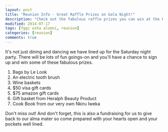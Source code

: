 ```yaml
---
layout: post
title: "Reunion Info - Great Raffle Prizes on Gala Night!"
description: "Check out the fabulous raffle prizes you can win at the Gala night."
modified: 2014-07-17
tags: [fggc osha alumni, reunion]
categories: [reunion]
comments: true
---
```


It's not just dining and dancing we have lined up for the Saturday night party. There will be lots of fun goings-on and you'll have a chance to sign up and win some of these fabulous prizes.

1. Bags by Le Look
2. An electric tooth brush
3. Wine baskets
4. $50 visa gift cards
5. $75 amazon gift cards
6. Gift basket from Heralph Beauty Product
7. Cook Book from our very own Nkiru Iweka

Don't miss out! And don't forget, this is also a fundraising for us to give back to our alma mater so come prepared with your hearts open and your pockets well lined.

<br>

